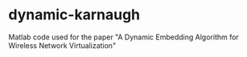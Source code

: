 # dynamic-karnaugh
Matlab code used for the paper "A Dynamic Embedding Algorithm for Wireless Network Virtualization"

